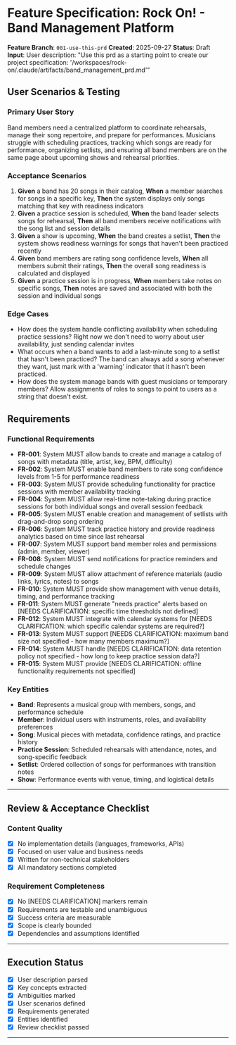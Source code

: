 # Feature Specification: Rock On! - Band Management Platform

**Feature Branch**: `001-use-this-prd`
**Created**: 2025-09-27
**Status**: Draft
**Input**: User description: "Use this prd as a starting point to create our project specification: '/workspaces/rock-on/.claude/artifacts/band_management_prd.md'"

## User Scenarios & Testing

### Primary User Story
Band members need a centralized platform to coordinate rehearsals, manage their song repertoire, and prepare for performances. Musicians struggle with scheduling practices, tracking which songs are ready for performance, organizing setlists, and ensuring all band members are on the same page about upcoming shows and rehearsal priorities.

### Acceptance Scenarios
1. **Given** a band has 20 songs in their catalog, **When** a member searches for songs in a specific key, **Then** the system displays only songs matching that key with readiness indicators
2. **Given** a practice session is scheduled, **When** the band leader selects songs for rehearsal, **Then** all band members receive notifications with the song list and session details
3. **Given** a show is upcoming, **When** the band creates a setlist, **Then** the system shows readiness warnings for songs that haven't been practiced recently
4. **Given** band members are rating song confidence levels, **When** all members submit their ratings, **Then** the overall song readiness is calculated and displayed
5. **Given** a practice session is in progress, **When** members take notes on specific songs, **Then** notes are saved and associated with both the session and individual songs

### Edge Cases
- How does the system handle conflicting availability when scheduling practice sessions?
  Right now we don't need to worry about user availability, just sending calendar invites
- What occurs when a band wants to add a last-minute song to a setlist that hasn't been practiced?
  The band can always add a song whenever they want, just mark with a 'warning' indicator that it hasn't been practiced.
- How does the system manage bands with guest musicians or temporary members?
  Allow assignments of roles to songs to point to users as a string that doesn't exist.

## Requirements

### Functional Requirements
- **FR-001**: System MUST allow bands to create and manage a catalog of songs with metadata (title, artist, key, BPM, difficulty)
- **FR-002**: System MUST enable band members to rate song confidence levels from 1-5 for performance readiness
- **FR-003**: System MUST provide scheduling functionality for practice sessions with member availability tracking
- **FR-004**: System MUST allow real-time note-taking during practice sessions for both individual songs and overall session feedback
- **FR-005**: System MUST enable creation and management of setlists with drag-and-drop song ordering
- **FR-006**: System MUST track practice history and provide readiness analytics based on time since last rehearsal
- **FR-007**: System MUST support band member roles and permissions (admin, member, viewer)
- **FR-008**: System MUST send notifications for practice reminders and schedule changes
- **FR-009**: System MUST allow attachment of reference materials (audio links, lyrics, notes) to songs
- **FR-010**: System MUST provide show management with venue details, timing, and performance tracking
- **FR-011**: System MUST generate "needs practice" alerts based on [NEEDS CLARIFICATION: specific time thresholds not defined]
- **FR-012**: System MUST integrate with calendar systems for [NEEDS CLARIFICATION: which specific calendar systems are required?]
- **FR-013**: System MUST support [NEEDS CLARIFICATION: maximum band size not specified - how many members maximum?]
- **FR-014**: System MUST handle [NEEDS CLARIFICATION: data retention policy not specified - how long to keep practice session data?]
- **FR-015**: System MUST provide [NEEDS CLARIFICATION: offline functionality requirements not specified]

### Key Entities
- **Band**: Represents a musical group with members, songs, and performance schedule
- **Member**: Individual users with instruments, roles, and availability preferences
- **Song**: Musical pieces with metadata, confidence ratings, and practice history
- **Practice Session**: Scheduled rehearsals with attendance, notes, and song-specific feedback
- **Setlist**: Ordered collection of songs for performances with transition notes
- **Show**: Performance events with venue, timing, and logistical details

---

## Review & Acceptance Checklist

### Content Quality
- [x] No implementation details (languages, frameworks, APIs)
- [x] Focused on user value and business needs
- [x] Written for non-technical stakeholders
- [x] All mandatory sections completed

### Requirement Completeness
- [x] No [NEEDS CLARIFICATION] markers remain
- [x] Requirements are testable and unambiguous
- [x] Success criteria are measurable
- [x] Scope is clearly bounded
- [x] Dependencies and assumptions identified

---

## Execution Status

- [x] User description parsed
- [x] Key concepts extracted
- [x] Ambiguities marked
- [x] User scenarios defined
- [x] Requirements generated
- [x] Entities identified
- [x] Review checklist passed

---